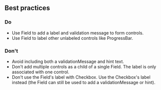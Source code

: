 ## Best practices

### Do

- Use Field to add a label and validation message to form controls.
- Use Field to label other unlabeled controls like ProgressBar.

### Don't

- Avoid including both a validationMessage and hint text.
- Don't add multiple controls as a child of a single Field. The label is only associated with one control.
- Don't use the Field's label with Checkbox. Use the Checkbox's label instead (the Field can still be used to add a validationMessage or hint).
